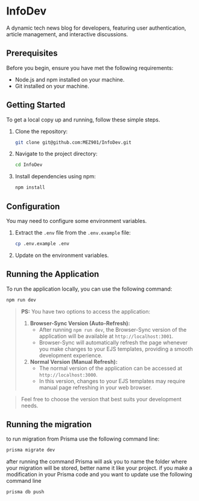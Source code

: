 # InfoDev

A dynamic tech news blog for developers, featuring user authentication, article management, and interactive discussions.

## Prerequisites

Before you begin, ensure you have met the following requirements:

- Node.js and npm installed on your machine.
- Git installed on your machine.

## Getting Started

To get a local copy up and running, follow these simple steps.

1. Clone the repository:
    ```bash
    git clone git@github.com:MEZ901/InfoDev.git
    ```
2. Navigate to the project directory:
   ```bash
   cd InfoDev
   ```
3. Install dependencies using npm:
    ```bash
    npm install
    ```

## Configuration

You may need to configure some environment variables.

1. Extract the `.env` file from the `.env.example` file:
   ```bash
   cp .env.example .env
   ```
2. Update on the environment variables.

## Running the Application

To run the application locally, you can use the following command:

```bash
npm run dev
```

> **PS:** You have two options to access the application:
>   1. **Browser-Sync Version (Auto-Refresh):**
>       - After running `npm run dev`, the Browser-Sync version of the application will be available at `http://localhost:3001`.
>       - Browser-Sync will automatically refresh the page whenever you make changes to your EJS templates, providing a smooth development experience.
>   2. **Normal Version (Manual Refresh):**
>       - The normal version of the application can be accessed at `http://localhost:3000`.
>       - In this version, changes to your EJS templates may require manual page refreshing in your web browser.

> Feel free to choose the version that best suits your development needs.

## Running the migration
to run migration from Prisma use the following command line:
```bash
prisma migrate dev
```
after running the command Prisma will ask you to name the folder where your migration will be stored, better name it like your project.
if you make a modification in your Prisma code and you want to update use the following command line
```bash
prisma db push
```


